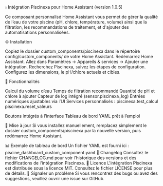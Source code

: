 💧 Intégration Piscinexa pour Home Assistant (version 1.0.5)

Ce composant personnalisé Home Assistant vous permet de gérer la qualité de l’eau de votre piscine (pH, chlore, température, volume) ainsi que la filtration, les recommandations de traitement, et d'ajouter des automatisations personnalisées.

⚙️ Installation

Copiez le dossier custom_components/piscinexa dans le répertoire config/custom_components/ de votre Home Assistant.
Redémarrez Home Assistant.
Allez dans Paramètres → Appareils & services → Ajouter une intégration.
Recherchez Piscinexa, suivez les étapes de configuration.
Configurez les dimensions, le pH/chlore actuels et cibles.


🧪 Fonctionnalités

Calcul du volume d’eau
Temps de filtration recommandé
Quantité de pH et chlore à ajouter
Capteur de log intégré (sensor.piscinexa_log)
Entrées numériques ajustables via l’UI
Services personnalisés :
piscinexa.test_calcul
piscinexa.reset_valeurs


Boutons intégrés à l’interface
Tableau de bord YAML prêt à l’emploi


🔄 Mise à jour
Si vous installez manuellement, remplacez simplement le dossier custom_components/piscinexa par la nouvelle version, puis redémarrez Home Assistant.

📊 Exemple de tableau de bord
Un fichier YAML est fourni ici : piscine_dashboard_custom_component.yaml
📜 Changelog
Consultez le fichier CHANGELOG.md pour voir l'historique des versions et des modifications de l'intégration Piscinexa.
📄 Licence
L'intégration Piscinexa est distribuée sous la licence MIT. Consultez le fichier LICENSE pour plus de détails.
🐞 Signaler un problème
Si vous rencontrez des bugs ou avez des suggestions, veuillez ouvrir une issue sur GitHub.
